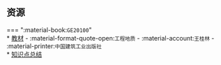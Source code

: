## 资源  
=== ":material-book:`GE20100`"  
    * [教材](https://api.mir6.com/api/lanzou?url=https://cqu-openlib.lanzout.com/ivqCT294piaj&down=true) - :material-format-quote-open:`工程地质` - :material-account:`王桂林` - :material-printer:`中国建筑工业出版社`  
    * [知识点总结](https://api.mir6.com/api/lanzou?url=https://cqu-openlib.lanzout.com/iKvoQ2i0cm9e&down=true)